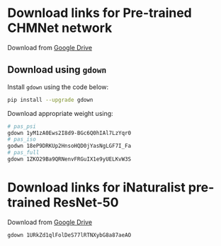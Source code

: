 # Download links for Pre-trained CHMNet network

Download from [Google Drive](https://drive.google.com/drive/folders/10HoAJeFA4NhMi3m4A-t3UYD7T2tXy_eH?usp=sharing)

## Download using `gdown`

Install `gdown` using the code below:

```bash
pip install --upgrade gdown
```

Download appropriate weight using:

```bash
# pas_psi
gdown 1yM1zA0Ews2I8d9-BGc6Q0hIAl7LzYqr0
# pas_iso
godwn 18eP9DRKUp2HnsoHQD0jYasNgLGF7I_Fa
# pas_full
gdown 1ZKO29Ba9QRNenvFRGuIX1e9yUELKvW3S
```

# Download links for iNaturalist pre-trained ResNet-50

Download from [Google Drive](https://drive.google.com/file/d/1URkZd1qlFolDeS77lRTNXybG8a87aeAO/view?usp=sharing)


```bash
gdown 1URkZd1qlFolDeS77lRTNXybG8a87aeAO
```